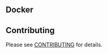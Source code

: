 ## Docker


## Contributing
Please see [CONTRIBUTING](https://github.com/bigambitions/technology-articles/blob/master/contributing.md) for details.




